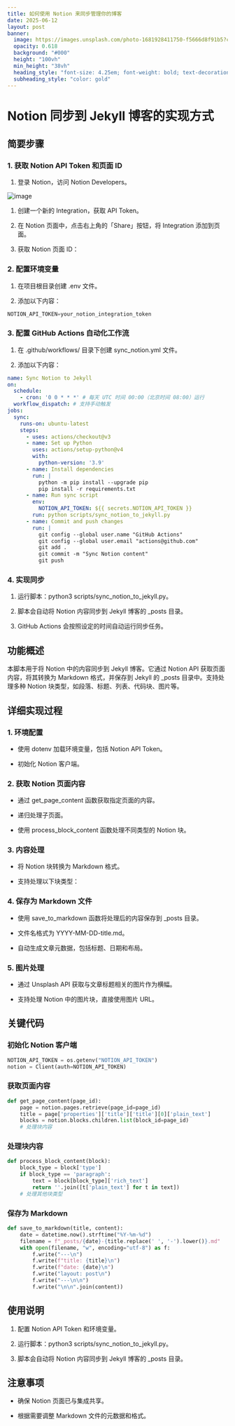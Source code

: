 ```yaml
---
title: 如何使用 Notion 来同步管理你的博客
date: 2025-06-12
layout: post
banner:
  image: https://images.unsplash.com/photo-1681928411750-f5666d8f91b5?crop=entropy&cs=tinysrgb&fit=max&fm=jpg&ixid=M3w2OTIwMzJ8MHwxfHJhbmRvbXx8fHx8fHx8fDE3NDk3NDU2NTN8&ixlib=rb-4.1.0&q=80&w=1080
  opacity: 0.618
  background: "#000"
  height: "100vh"
  min_height: "38vh"
  heading_style: "font-size: 4.25em; font-weight: bold; text-decoration: underline"
  subheading_style: "color: gold"
---
```


# Notion 同步到 Jekyll 博客的实现方式

## 简要步骤

### 1. 获取 Notion API Token 和页面 ID

1. 登录 Notion，访问 Notion Developers。

![image](https://prod-files-secure.s3.us-west-2.amazonaws.com/a7a0cc5a-89b9-4cda-8686-1fba0ca52f40/d19c1afe-dea5-4312-9333-786b0ba83054/image.png?X-Amz-Algorithm=AWS4-HMAC-SHA256&X-Amz-Content-Sha256=UNSIGNED-PAYLOAD&X-Amz-Credential=ASIAZI2LB466QZV4UI3C%2F20250612%2Fus-west-2%2Fs3%2Faws4_request&X-Amz-Date=20250612T162732Z&X-Amz-Expires=3600&X-Amz-Security-Token=IQoJb3JpZ2luX2VjEBQaCXVzLXdlc3QtMiJHMEUCIQDx5XXsi%2Br3f7%2F6EXe7bB6udQyaFLiaB7aNX0ha9bTy%2BAIgYvpu7YYu9qNBN8VeGQEGvjT3RW5W2O2eqXQre7AJohYqiAQI7f%2F%2F%2F%2F%2F%2F%2F%2F%2F%2FARAAGgw2Mzc0MjMxODM4MDUiDGMx4BCzltKZR%2FrRjSrcAzOctVnZlCattNtss5BTgWPIJ%2B4mERiIjXWTGagcvsuzNRdzz5UL7Gnsw6wr3RWe%2FuFAVOfMBRRSBa%2BJTxA7WhPiIodwL%2BYx2iObLULNm%2Fd2r81yjzbJz0TtaRvAD%2F746lQdy53YGeQhMzdPKbd1atlCyWkrQwNtZWge2Jjp8fVokrZZNVYEBMQZFS%2BhglTQLdIOqLvOM30DnLHC26D%2BLnwTnsk1yzMEXd8HYtim4B%2BukjwynX3n%2BjPmoAOAWVcDGujyJGtHJF8xZKggH8aniYmkIM5kB9cYZqRI7HEu2DBHmYnd05Fl3P9nDShQGzezvHUWD0meDgpEsYWTCuiuaEEktaWgiTHu1tMczMR5BywfCcEY0hY7AT%2BKtWD%2BBr1cMpU7geNDxbU853Mb7OzQYjOu6t%2F%2FyNMntNoBvFiGoCLKSKGugkWTR%2Bwpl7XQ1BGZJvorqU4BdwmiRR%2BdbQjnoq%2FvQtz3O63qMf9D52TmbszkqnjpRAID2dj6t2lJ680eB85iBy%2Fr9oyHgjlqE%2FTkHp7snCUs1XCljpLHZ3ujPJcg%2Bj21jCAlq84ppc3F3fDXyG%2FnpiQ9PAvZuN4fhJrqqInuB6yUH3X3OMPllqpmleksYV1ZKLvBd3i76hECMPLxqsIGOqUBLf2tUigVgywjK%2Fxmof6pssNc0WfKGENMeq2k4xJcor0wnxrnJ%2BYexYVxJ6ni%2F7HJphxVv8Umn2zpTrnuIlqXd%2BMxcA2nFIeUA9PJdU32Rd1A4izlf%2FM42JN2kLslHkLgyAJdjJ7%2BWBN6Sw6XYrnqAByG%2BDHRZgEN7IMXKybNyEJDLbqHzb9CoK8DAVYY%2FyOG10M4x3aIFu%2FuWcgilbY%2B2HAgB4vK&X-Amz-Signature=5f712c007b88be4d2cc807e77b6c8d7c55d4fdf158afd046a5aef39ba99ce323&X-Amz-SignedHeaders=host&x-amz-checksum-mode=ENABLED&x-id=GetObject)

1. 创建一个新的 Integration，获取 API Token。

1. 在 Notion 页面中，点击右上角的「Share」按钮，将 Integration 添加到页面。

1. 获取 Notion 页面 ID：


### 2. 配置环境变量

1. 在项目根目录创建 .env 文件。

1. 添加以下内容：

```javascript
NOTION_API_TOKEN=your_notion_integration_token
```

### 3. 配置 GitHub Actions 自动化工作流

1. 在 .github/workflows/ 目录下创建 sync_notion.yml 文件。

1. 添加以下内容：

```yaml
name: Sync Notion to Jekyll
on:
  schedule:
    - cron: '0 0 * * *' # 每天 UTC 时间 00:00（北京时间 08:00）运行
  workflow_dispatch: # 支持手动触发
jobs:
  sync:
    runs-on: ubuntu-latest
    steps:
      - uses: actions/checkout@v3
      - name: Set up Python
        uses: actions/setup-python@v4
        with:
          python-version: '3.9'
      - name: Install dependencies
        run: |
          python -m pip install --upgrade pip
          pip install -r requirements.txt
      - name: Run sync script
        env:
          NOTION_API_TOKEN: ${{ secrets.NOTION_API_TOKEN }}
        run: python scripts/sync_notion_to_jekyll.py
      - name: Commit and push changes
        run: |
          git config --global user.name "GitHub Actions"
          git config --global user.email "actions@github.com"
          git add .
          git commit -m "Sync Notion content"
          git push
```

### 4. 实现同步

1. 运行脚本：python3 scripts/sync_notion_to_jekyll.py。

1. 脚本会自动将 Notion 内容同步到 Jekyll 博客的 _posts 目录。

1. GitHub Actions 会按照设定的时间自动运行同步任务。

## 功能概述

本脚本用于将 Notion 中的内容同步到 Jekyll 博客。它通过 Notion API 获取页面内容，将其转换为 Markdown 格式，并保存到 Jekyll 的 _posts 目录中。支持处理多种 Notion 块类型，如段落、标题、列表、代码块、图片等。

## 详细实现过程

### 1. 环境配置

- 使用 dotenv 加载环境变量，包括 Notion API Token。

- 初始化 Notion 客户端。

### 2. 获取 Notion 页面内容

- 通过 get_page_content 函数获取指定页面的内容。

- 递归处理子页面。

- 使用 process_block_content 函数处理不同类型的 Notion 块。

### 3. 内容处理

- 将 Notion 块转换为 Markdown 格式。

- 支持处理以下块类型：


### 4. 保存为 Markdown 文件

- 使用 save_to_markdown 函数将处理后的内容保存到 _posts 目录。

- 文件名格式为 YYYY-MM-DD-title.md。

- 自动生成文章元数据，包括标题、日期和布局。

### 5. 图片处理

- 通过 Unsplash API 获取与文章标题相关的图片作为横幅。

- 支持处理 Notion 中的图片块，直接使用图片 URL。

## 关键代码

### 初始化 Notion 客户端

```python
NOTION_API_TOKEN = os.getenv("NOTION_API_TOKEN")
notion = Client(auth=NOTION_API_TOKEN)
```

### 获取页面内容

```python
def get_page_content(page_id):
    page = notion.pages.retrieve(page_id=page_id)
    title = page['properties']['title']['title'][0]['plain_text']
    blocks = notion.blocks.children.list(block_id=page_id)
    # 处理块内容
```

### 处理块内容

```python
def process_block_content(block):
    block_type = block['type']
    if block_type == 'paragraph':
        text = block[block_type]['rich_text']
        return ''.join([t['plain_text'] for t in text])
    # 处理其他块类型
```

### 保存为 Markdown

```python
def save_to_markdown(title, content):
    date = datetime.now().strftime("%Y-%m-%d")
    filename = f"_posts/{date}-{title.replace(' ', '-').lower()}.md"
    with open(filename, "w", encoding="utf-8") as f:
        f.write("---\n")
        f.write(f"title: {title}\n")
        f.write(f"date: {date}\n")
        f.write("layout: post\n")
        f.write("---\n\n")
        f.write("\n\n".join(content))
```

## 使用说明

1. 配置 Notion API Token 和环境变量。

1. 运行脚本：python3 scripts/sync_notion_to_jekyll.py。

1. 脚本会自动将 Notion 内容同步到 Jekyll 博客的 _posts 目录。

## 注意事项

- 确保 Notion 页面已与集成共享。

- 根据需要调整 Markdown 文件的元数据和格式。